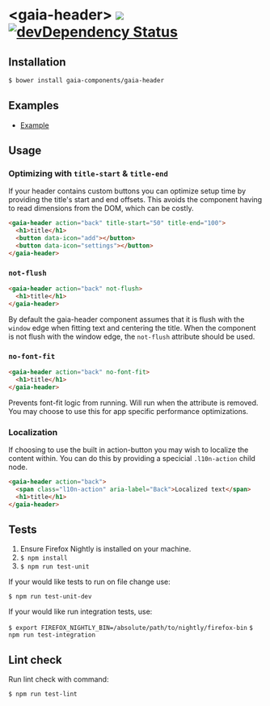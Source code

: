 # &lt;gaia-header&gt; [![](https://travis-ci.org/gaia-components/gaia-header.svg)](https://travis-ci.org/gaia-components/gaia-header) [![devDependency Status](https://david-dm.org/gaia-components/gaia-header/dev-status.svg)](https://david-dm.org/gaia-components/gaia-header#info=devDependencies)

## Installation

```bash
$ bower install gaia-components/gaia-header
```

## Examples

- [Example](http://gaia-components.github.io/gaia-header/)

## Usage

### Optimizing with `title-start` & `title-end`

If your header contains custom buttons you can optimize setup time by providing the title's start and end offsets. This avoids the component having to read dimensions from the DOM, which can be costly.

```html
<gaia-header action="back" title-start="50" title-end="100">
  <h1>title</h1>
  <button data-icon="add"></button>
  <button data-icon="settings"></button>
</gaia-header>
```

### `not-flush`

```html
<gaia-header action="back" not-flush>
  <h1>title</h1>
</gaia-header>
```

By default the gaia-header component assumes that it is flush with the `window` edge when fitting text and centering the title. When the component is not flush with the window edge, the `not-flush` attribute should be used.

### `no-font-fit`

```html
<gaia-header action="back" no-font-fit>
  <h1>title</h1>
</gaia-header>
```

Prevents font-fit logic from running. Will run when the attribute is removed. You may choose to use this for app specific performance optimizations.

### Localization

If choosing to use the built in action-button you may wish to localize the content within. You can do this by providing a specicial `.l10n-action` child node.

```html
<gaia-header action="back">
  <span class="l10n-action" aria-label="Back">Localized text</span>
  <h1>title</h1>
</gaia-header>
```

## Tests

1. Ensure Firefox Nightly is installed on your machine.
2. `$ npm install`
3. `$ npm run test-unit`

If your would like tests to run on file change use:

`$ npm run test-unit-dev`

If your would like run integration tests, use:

`$ export FIREFOX_NIGHTLY_BIN=/absolute/path/to/nightly/firefox-bin`
`$ npm run test-integration`

## Lint check

Run lint check with command:

`$ npm run test-lint`
